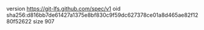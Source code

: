 version https://git-lfs.github.com/spec/v1
oid sha256:d816bb7de61427a1375e8bf830c9f59dc627378ce01a8d465ae82f1280f52622
size 907
